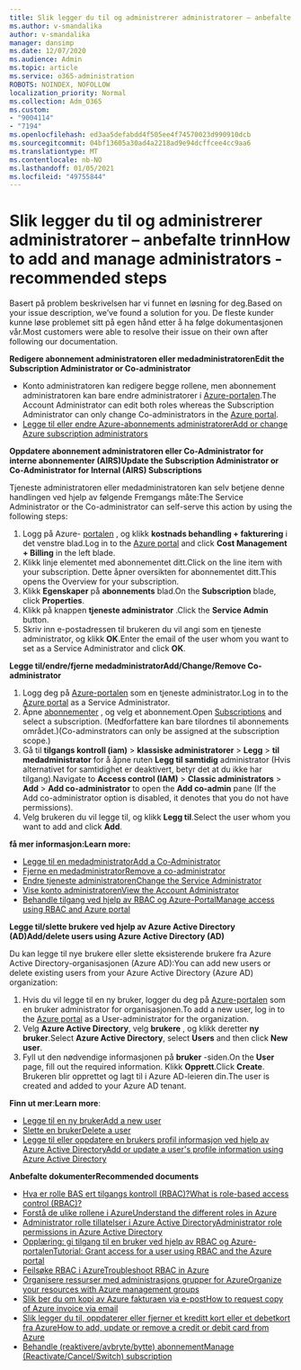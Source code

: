 ```yaml
---
title: Slik legger du til og administrerer administratorer – anbefalte trinn
ms.author: v-smandalika
author: v-smandalika
manager: dansimp
ms.date: 12/07/2020
ms.audience: Admin
ms.topic: article
ms.service: o365-administration
ROBOTS: NOINDEX, NOFOLLOW
localization_priority: Normal
ms.collection: Adm_O365
ms.custom:
- "9004114"
- "7194"
ms.openlocfilehash: ed3aa5defabdd4f505ee4f74570023d990910dcb
ms.sourcegitcommit: 04bf13605a30ad4a2218ad9e94dcffcee4cc9aa6
ms.translationtype: MT
ms.contentlocale: nb-NO
ms.lasthandoff: 01/05/2021
ms.locfileid: "49755844"
---
```

# <a name="how-to-add-and-manage-administrators---recommended-steps"></a><span data-ttu-id="f85c8-102">Slik legger du til og administrerer administratorer – anbefalte trinn</span><span class="sxs-lookup"><span data-stu-id="f85c8-102">How to add and manage administrators - recommended steps</span></span>

<span data-ttu-id="f85c8-103">Basert på problem beskrivelsen har vi funnet en løsning for deg.</span><span class="sxs-lookup"><span data-stu-id="f85c8-103">Based on your issue description, we’ve found a solution for you.</span></span> <span data-ttu-id="f85c8-104">De fleste kunder kunne løse problemet sitt på egen hånd etter å ha følge dokumentasjonen vår.</span><span class="sxs-lookup"><span data-stu-id="f85c8-104">Most customers were able to resolve their issue on their own after following our documentation.</span></span>

<span data-ttu-id="f85c8-105">**Redigere abonnement administratoren eller medadministratoren**</span><span class="sxs-lookup"><span data-stu-id="f85c8-105">**Edit the Subscription Administrator or Co-administrator**</span></span>

- <span data-ttu-id="f85c8-106">Konto administratoren kan redigere begge rollene, men abonnement administratoren kan bare endre administratorer i [Azure-portalen](https://ms.portal.azure.com/#home).</span><span class="sxs-lookup"><span data-stu-id="f85c8-106">The Account Administrator can edit both roles whereas the Subscription Administrator can only change Co-administrators in the [Azure portal](https://ms.portal.azure.com/#home).</span></span>
- [<span data-ttu-id="f85c8-107">Legge til eller endre Azure-abonnements administratorer</span><span class="sxs-lookup"><span data-stu-id="f85c8-107">Add or change Azure subscription administrators</span></span>](https://docs.microsoft.com/azure/cost-management-billing/manage/add-change-subscription-administrator)

<span data-ttu-id="f85c8-108">**Oppdatere abonnement administratoren eller Co-Administrator for interne abonnementer (AIRS)**</span><span class="sxs-lookup"><span data-stu-id="f85c8-108">**Update the Subscription Administrator or Co-Administrator for Internal (AIRS) Subscriptions**</span></span>

<span data-ttu-id="f85c8-109">Tjeneste administratoren eller medadministratoren kan selv betjene denne handlingen ved hjelp av følgende Fremgangs måte:</span><span class="sxs-lookup"><span data-stu-id="f85c8-109">The Service Administrator or the Co-administrator can self-serve this action by using the following steps:</span></span>

1. <span data-ttu-id="f85c8-110">Logg på Azure- [portalen](https://ms.portal.azure.com/#home) , og klikk **kostnads behandling + fakturering** i det venstre blad.</span><span class="sxs-lookup"><span data-stu-id="f85c8-110">Log in to the [Azure portal](https://ms.portal.azure.com/#home) and click **Cost Management + Billing** in the left blade.</span></span>
2. <span data-ttu-id="f85c8-111">Klikk linje elementet med abonnementet ditt.</span><span class="sxs-lookup"><span data-stu-id="f85c8-111">Click on the line item with your subscription.</span></span> <span data-ttu-id="f85c8-112">Dette åpner oversikten for abonnementet ditt.</span><span class="sxs-lookup"><span data-stu-id="f85c8-112">This opens the Overview for your subscription.</span></span>
3. <span data-ttu-id="f85c8-113">Klikk **Egenskaper** på **abonnements** blad.</span><span class="sxs-lookup"><span data-stu-id="f85c8-113">On the **Subscription** blade, click **Properties**.</span></span> 
4. <span data-ttu-id="f85c8-114">Klikk på knappen **tjeneste administrator** .</span><span class="sxs-lookup"><span data-stu-id="f85c8-114">Click the **Service Admin** button.</span></span>
5. <span data-ttu-id="f85c8-115">Skriv inn e-postadressen til brukeren du vil angi som en tjeneste administrator, og klikk **OK**.</span><span class="sxs-lookup"><span data-stu-id="f85c8-115">Enter the email of the user whom you want to set as a Service Administrator and click **OK**.</span></span>

<span data-ttu-id="f85c8-116">**Legge til/endre/fjerne medadministrator**</span><span class="sxs-lookup"><span data-stu-id="f85c8-116">**Add/Change/Remove Co-administrator**</span></span>

1. <span data-ttu-id="f85c8-117">Logg deg på [Azure-portalen](https://ms.portal.azure.com/#home) som en tjeneste administrator.</span><span class="sxs-lookup"><span data-stu-id="f85c8-117">Log in to the [Azure portal](https://ms.portal.azure.com/#home) as a Service Administrator.</span></span>
2. <span data-ttu-id="f85c8-118">Åpne [abonnementer](https://ms.portal.azure.com/#blade/Microsoft_Azure_Billing/SubscriptionsBlade) , og velg et abonnement.</span><span class="sxs-lookup"><span data-stu-id="f85c8-118">Open [Subscriptions](https://ms.portal.azure.com/#blade/Microsoft_Azure_Billing/SubscriptionsBlade) and select a subscription.</span></span> <span data-ttu-id="f85c8-119">(Medforfattere kan bare tilordnes til abonnements området.)</span><span class="sxs-lookup"><span data-stu-id="f85c8-119">(Co-adminstrators can only be assigned at the subscription scope.)</span></span>
3. <span data-ttu-id="f85c8-120">Gå til **tilgangs kontroll (iam)**  >  **klassiske administratorer**  >  **Legg**  >  **til medadministrator** for å åpne ruten **Legg til samtidig** administrator (Hvis alternativet for samtidighet er deaktivert, betyr det at du ikke har tilgang).</span><span class="sxs-lookup"><span data-stu-id="f85c8-120">Navigate to **Access control (IAM)** > **Classic administrators** > **Add** > **Add co-administrator** to open the **Add co-admin** pane (If the Add co-administrator option is disabled, it denotes that you do not have permissions).</span></span>
4. <span data-ttu-id="f85c8-121">Velg brukeren du vil legge til, og klikk **Legg til**.</span><span class="sxs-lookup"><span data-stu-id="f85c8-121">Select the user whom you want to add and click **Add**.</span></span>

<span data-ttu-id="f85c8-122">**få mer informasjon:**</span><span class="sxs-lookup"><span data-stu-id="f85c8-122">**Learn more:**</span></span>
- [<span data-ttu-id="f85c8-123">Legge til en medadministrator</span><span class="sxs-lookup"><span data-stu-id="f85c8-123">Add a Co-Administrator</span></span>](https://docs.microsoft.com/azure/role-based-access-control/classic-administrators)
- [<span data-ttu-id="f85c8-124">Fjerne en medadministrator</span><span class="sxs-lookup"><span data-stu-id="f85c8-124">Remove a co-administrator</span></span>](https://docs.microsoft.com/azure/role-based-access-control/classic-administrators)
- [<span data-ttu-id="f85c8-125">Endre tjeneste administratoren</span><span class="sxs-lookup"><span data-stu-id="f85c8-125">Change the Service Administrator</span></span>](https://docs.microsoft.com/azure/role-based-access-control/classic-administrators)
- [<span data-ttu-id="f85c8-126">Vise konto administratoren</span><span class="sxs-lookup"><span data-stu-id="f85c8-126">View the Account Administrator</span></span>](https://docs.microsoft.com/azure/role-based-access-control/classic-administrators)
- [<span data-ttu-id="f85c8-127">Behandle tilgang ved hjelp av RBAC og Azure-Portal</span><span class="sxs-lookup"><span data-stu-id="f85c8-127">Manage access using RBAC and Azure portal</span></span>](https://docs.microsoft.com/azure/role-based-access-control/role-assignments-portal)

<span data-ttu-id="f85c8-128">**Legge til/slette brukere ved hjelp av Azure Active Directory (AD)**</span><span class="sxs-lookup"><span data-stu-id="f85c8-128">**Add/delete users using Azure Active Directory (AD)**</span></span>

<span data-ttu-id="f85c8-129">Du kan legge til nye brukere eller slette eksisterende brukere fra Azure Active Directory-organisasjonen (Azure AD):</span><span class="sxs-lookup"><span data-stu-id="f85c8-129">You can add new users or delete existing users from your Azure Active Directory (Azure AD) organization:</span></span>

1. <span data-ttu-id="f85c8-130">Hvis du vil legge til en ny bruker, logger du deg på [Azure-portalen](https://ms.portal.azure.com/#home) som en bruker administrator for organisasjonen.</span><span class="sxs-lookup"><span data-stu-id="f85c8-130">To add a new user, log in to the [Azure portal](https://ms.portal.azure.com/#home) as a User-administrator for the organization.</span></span>
2. <span data-ttu-id="f85c8-131">Velg **Azure Active Directory**, velg **brukere** , og klikk deretter **ny bruker**.</span><span class="sxs-lookup"><span data-stu-id="f85c8-131">Select **Azure Active Directory**, select **Users** and then click **New user**.</span></span>
3. <span data-ttu-id="f85c8-132">Fyll ut den nødvendige informasjonen på **bruker** -siden.</span><span class="sxs-lookup"><span data-stu-id="f85c8-132">On the **User** page, fill out the required information.</span></span> <span data-ttu-id="f85c8-133">Klikk **Opprett**.</span><span class="sxs-lookup"><span data-stu-id="f85c8-133">Click **Create**.</span></span> <span data-ttu-id="f85c8-134">Brukeren blir opprettet og lagt til i Azure AD-leieren din.</span><span class="sxs-lookup"><span data-stu-id="f85c8-134">The user is created and added to your Azure AD tenant.</span></span>

<span data-ttu-id="f85c8-135">**Finn ut mer**:</span><span class="sxs-lookup"><span data-stu-id="f85c8-135">**Learn more**:</span></span>

- [<span data-ttu-id="f85c8-136">Legge til en ny bruker</span><span class="sxs-lookup"><span data-stu-id="f85c8-136">Add a new user</span></span>](https://docs.microsoft.com/azure/active-directory/fundamentals/add-users-azure-active-directory)
- [<span data-ttu-id="f85c8-137">Slette en bruker</span><span class="sxs-lookup"><span data-stu-id="f85c8-137">Delete a user</span></span>](https://docs.microsoft.com/azure/active-directory/fundamentals/add-users-azure-active-directory)
- [<span data-ttu-id="f85c8-138">Legge til eller oppdatere en brukers profil informasjon ved hjelp av Azure Active Directory</span><span class="sxs-lookup"><span data-stu-id="f85c8-138">Add or update a user's profile information using Azure Active Directory</span></span>](https://docs.microsoft.com/azure/active-directory/fundamentals/active-directory-users-profile-azure-portal)

<span data-ttu-id="f85c8-139">**Anbefalte dokumenter**</span><span class="sxs-lookup"><span data-stu-id="f85c8-139">**Recommended documents**</span></span>

- [<span data-ttu-id="f85c8-140">Hva er rolle BAS ert tilgangs kontroll (RBAC)?</span><span class="sxs-lookup"><span data-stu-id="f85c8-140">What is role-based access control (RBAC)?</span></span>](https://docs.microsoft.com/azure/role-based-access-control/overview)
- [<span data-ttu-id="f85c8-141">Forstå de ulike rollene i Azure</span><span class="sxs-lookup"><span data-stu-id="f85c8-141">Understand the different roles in Azure</span></span>](https://docs.microsoft.com/azure/role-based-access-control/rbac-and-directory-admin-roles)
- [<span data-ttu-id="f85c8-142">Administrator rolle tillatelser i Azure Active Directory</span><span class="sxs-lookup"><span data-stu-id="f85c8-142">Administrator role permissions in Azure Active Directory</span></span>](https://docs.microsoft.com/azure/active-directory/roles/permissions-reference)
- [<span data-ttu-id="f85c8-143">Opplæring: gi tilgang til en bruker ved hjelp av RBAC og Azure-portalen</span><span class="sxs-lookup"><span data-stu-id="f85c8-143">Tutorial: Grant access for a user using RBAC and the Azure portal</span></span>](https://docs.microsoft.com/azure/role-based-access-control/quickstart-assign-role-user-portal)
- [<span data-ttu-id="f85c8-144">Feilsøke RBAC i Azure</span><span class="sxs-lookup"><span data-stu-id="f85c8-144">Troubleshoot RBAC in Azure</span></span>](https://docs.microsoft.com/azure/role-based-access-control/troubleshooting)
- [<span data-ttu-id="f85c8-145">Organisere ressurser med administrasjons grupper for Azure</span><span class="sxs-lookup"><span data-stu-id="f85c8-145">Organize your resources with Azure management groups</span></span>](https://docs.microsoft.com/azure/governance/management-groups/overview)
- [<span data-ttu-id="f85c8-146">Slik ber du om kopi av Azure fakturaen via e-post</span><span class="sxs-lookup"><span data-stu-id="f85c8-146">How to request copy of Azure invoice via email</span></span>](https://azure.microsoft.com/en-us/blog/azure-email-invoices/)
- [<span data-ttu-id="f85c8-147">Slik legger du til, oppdaterer eller fjerner et kreditt kort eller et debetkort fra Azure</span><span class="sxs-lookup"><span data-stu-id="f85c8-147">How to add, update or remove a credit or debit card from Azure</span></span>](https://docs.microsoft.com/azure/cost-management-billing/manage/change-credit-card)
- [<span data-ttu-id="f85c8-148">Behandle (reaktivere/avbryte/bytte) abonnement</span><span class="sxs-lookup"><span data-stu-id="f85c8-148">Manage (Reactivate/Cancel/Switch) subscription</span></span>](https://docs.microsoft.com/azure/cost-management-billing/manage/subscription-disabled)



